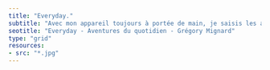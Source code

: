 ```yaml
---
title: "Everyday."
subtitle: "Avec mon appareil toujours à portée de main, je saisis les aventures de mon quotidien."
seotitle: "Everyday - Aventures du quotidien - Grégory Mignard"
type: "grid"
resources:
- src: "*.jpg"
---
```

